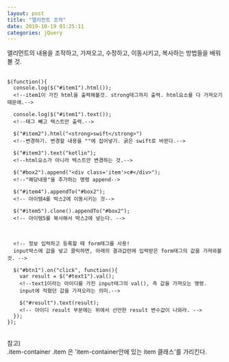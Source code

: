 ```yaml
---
layout: post
title: "앨리먼트 조작"
date: 2019-10-19 01:25:11
categories: jQuery
---
```

앨리먼트의 내용을 조작하고, 가져오고, 수정하고, 이동시키고, 복사하는 방법들을 배워볼 것.<br><br>

    $(function(){
      console.log($("#item1").html());
      <!--item1이 가진 html을 출력해볼것. strong태그까지 출력. html요소를 다 가져오기 때문에.-->

      console.log($("#item1").text());
      <!--태그 빼고 텍스트만 출력.-->

      $("#item2").html("<strong>swift</strong>")
      <!--변경하기. 변경할 내용을 ""에 집어넣기. 굵은 swift로 바뀐다.-->

      $("#item3").text("kotlin");
      <!--html요소가 아니라 텍스트만 변경하는 것.-->

      $("#box2").append("<div class='item'>c#</div>");
      <!--"해당내용"을 추가하는 명령 append-->

      $("#item4").appendTo("#box2");
      <!-- 아이템4를 박스2에 이동시키는 것-->

      $("#item5").clone().appendTo("#box2");
      <!-- 아이템5를 복사해서 박스2에 넣는다. -->



      <!-- 정보 입력하고 등록할 때 form태그를 사용!
      input박스에 값을 넣고 클릭하면, 아래의 결과값란에 입력받은 form태그의 값을 가져와볼 것. -->

      $("#btn1").on("click", function(){
        var result = $("#text1").val();
        <!--text1이라는 아이디를 가진 input태그의 val(), 즉 값을 가져오는 명령.
        input에 적혔던 값을 가져오라는 의미.-->

        $("#result").text(result);
        <!-- 아이디 result 부분에는 위에서 선언한 result 변수값이 나와라. -->
      });
    });

<br>
참고) <br>
.item-container .item 은 'item-container안에 있는 item 클래스'를 가리킨다. <br>

